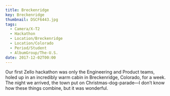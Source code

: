 ```yaml
---
title: Breckenridge
key: Breckenridge
thumbnail: DSCF6443.jpg
tags:
  - Camera/X-T2
  - Hackathon
  - Location/Breckenridge
  - Location/Colorado
  - Period/Student
  - AlbumGroup/The-U.S.
date: 2017-12-02T00:00
---
```

Our first Zello hackathon was only the Engineering and Product teams, holed up in an incredibly warm cabin in Breckenridge, Colorado, for a week. The night we arrived, the town put on Christmas-dog-parade—I don’t know how these things combine, but it was wonderful.
